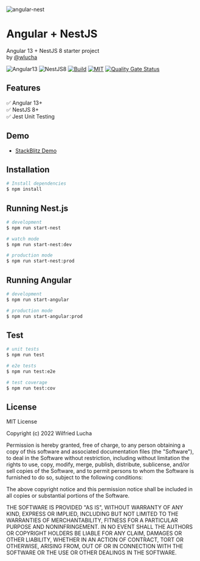 ![angular-nest](https://user-images.githubusercontent.com/7531596/82949797-813e0600-9fa4-11ea-8eaa-3101c3f0b092.png)
# Angular + NestJS
Angular 13 + NestJS 8 starter project  
by [@wlucha](https://github.com/wlucha)

![Angular13](https://img.shields.io/badge/Angular-13-brightgreen)
![NestJS8](https://img.shields.io/badge/NestJS-8-brightgreen)
[![Build](https://api.travis-ci.org/wlucha/angular-nest.svg?branch=master)](https://travis-ci.org/github/wlucha/angular-nest)
[![MIT](https://img.shields.io/packagist/l/doctrine/orm.svg)]()
[![Quality Gate Status](https://sonarcloud.io/api/project_badges/measure?project=wlucha_angular-nest-nx&metric=alert_status)](https://sonarcloud.io/dashboard?id=wlucha_angular-nest-nx)

## Features    
✅ Angular 13+   
✅ NestJS 8+  
✅ Jest Unit Testing  

## Demo
- [StackBlitz Demo](https://stackblitz.com/github/wlucha/angular-nest)


## Installation

```bash
# Install dependencies
$ npm install
```

## Running Nest.js

```bash
# development
$ npm run start-nest

# watch mode
$ npm run start-nest:dev

# production mode
$ npm run start-nest:prod
```

## Running Angular

```bash
# development
$ npm run start-angular

# production mode
$ npm run start-angular:prod
```

## Test

```bash
# unit tests
$ npm run test

# e2e tests
$ npm run test:e2e

# test coverage
$ npm run test:cov
```


## License
MIT License

Copyright (c) 2022 Wilfried Lucha

Permission is hereby granted, free of charge, to any person obtaining a copy
of this software and associated documentation files (the "Software"), to deal
in the Software without restriction, including without limitation the rights
to use, copy, modify, merge, publish, distribute, sublicense, and/or sell
copies of the Software, and to permit persons to whom the Software is
furnished to do so, subject to the following conditions:

The above copyright notice and this permission notice shall be included in all
copies or substantial portions of the Software.

THE SOFTWARE IS PROVIDED "AS IS", WITHOUT WARRANTY OF ANY KIND, EXPRESS OR
IMPLIED, INCLUDING BUT NOT LIMITED TO THE WARRANTIES OF MERCHANTABILITY,
FITNESS FOR A PARTICULAR PURPOSE AND NONINFRINGEMENT. IN NO EVENT SHALL THE
AUTHORS OR COPYRIGHT HOLDERS BE LIABLE FOR ANY CLAIM, DAMAGES OR OTHER
LIABILITY, WHETHER IN AN ACTION OF CONTRACT, TORT OR OTHERWISE, ARISING FROM,
OUT OF OR IN CONNECTION WITH THE SOFTWARE OR THE USE OR OTHER DEALINGS IN THE
SOFTWARE.

